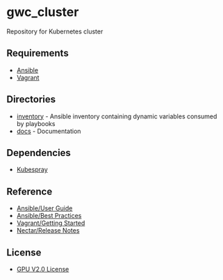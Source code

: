 gwc_cluster
=========
Repository for Kubernetes cluster

Requirements
------------
* [Ansible](https://docs.ansible.com/ansible/latest/installation_guide/intro_installation.html)
* [Vagrant](https://www.vagrantup.com/downloads.html)

Directories
--------------
* [inventory](./inventory) - Ansible inventory containing dynamic variables consumed by playbooks
* [docs](./docs) - Documentation

Dependencies
------------
* [Kubespray](https://github.com/kubernetes-sigs/kubespray)

Reference
----------------
* [Ansible/User Guide](https://docs.ansible.com/ansible/latest/user_guide/index.html)
* [Ansible/Best Practices](https://docs.ansible.com/ansible/latest/user_guide/playbooks_best_practices.html)
* [Vagrant/Getting Started](https://www.vagrantup.com/intro/getting-started/index.html)
* [Nectar/Release Notes](https://support.ehelp.edu.au/support/solutions/articles/6000205142-nectar-cloud-release-notes)

License
-------
* [GPU V2.0 License](./LICENSE.md)
